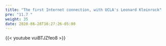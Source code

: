 ```yaml
---
title: "The first Internet connection, with UCLA's Leonard Kleinrock"
pre: "11.7 "
weight: 35
date: 2020-08-28T16:27:26-05:00
---
```


{{< youtube vuiBTJZfeo8 >}}

